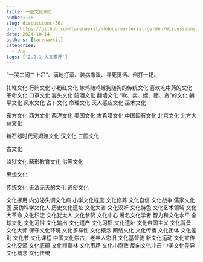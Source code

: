 ```yaml
---
title: 一些文化词汇
number: 36
slug: discussions-36/
url: https://github.com/tarenaexit/mkdocs-merterial-garden/discussions/36
date: 2024-10-14
authors: [tarenaexit]
categories: 
  - 人文
tags: ['2.2.1-人文素养']
---
```


“一哭二闹三上吊”、满地打滚、装病撒泼、寻死觅活、倒打一耙。

扎堆文化
行贿文化
小粉红文化
嫁鸡随鸡嫁狗随狗的传统文化
喜欢吃中药的文化
革命文化
口罩文化
套头文化
陪酒文化
翻墙文化
“吹、卖、嫖、赌、贪”的文化
躺平文化
风水文化
占卜文化
命理文化
天人感应文化
巫术文化

东方文化
西方文化
西洋文化
美国文化
古希腊文化
中国固有文化
北京文化
北方大蒜文化

新石器时代河姆渡文化
汉文化
三国文化

古文化

监狱文化
畸形教育文化
劣等文化

思想文化

传统文化
无法无天的文化
通俗文化

文化挪用
内分泌失调文化病
小学文化程度
文化修养
文化自信
文化战争
儒家文化圈
反伪科学文化人
历史文化遗址
文化大省
文化汉奸
文化特色
文化艺术领域
文化大革命
文化积淀
文化犹太人
文化参赞
文化中心
著名文化学者
智力和文化水平
全球文化
文化习俗
文化输出
文化遗产
文化习惯
文化遗址
文化帝国主义
文化背景
文化大师
保守文化环境
文化多样性
文化概念
网络文化
文化传播
文化团体
文化差别
文化节
文化课程
中国文化崇古，老年人恋旧
文化基督徒
新文化运动
文化宣传
文化交流
文化底蕴
文化穆斯林
文化市场
文化小商贩
反向文化冲击
中美文化差异
文化概念
文化传统

<script src="https://giscus.app/client.js"
	data-repo="tarenaexit/mkdocs-merterial-garden"
	data-repo-id="RR_kgDOL4wNPw"
	data-mapping="number"
	data-term="36"
	data-reactions-enabled="1"
	data-emit-metadata="0"
	data-input-position="bottom"
	data-theme="light"
	data-lang="zh-CN"
	crossorigin="anonymous"
	async>
</script>
